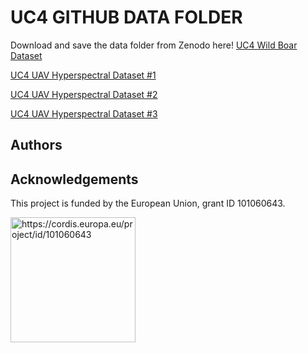# UC4 GITHUB DATA FOLDER

Download and save the data folder from Zenodo here! 
[UC4 Wild Boar Dataset](https://zenodo.org/records/12743334)

[UC4 UAV Hyperspectral Dataset #1](https://zenodo.org/records/13846686)

[UC4 UAV Hyperspectral Dataset #2](https://zenodo.org/records/13846724)

[UC4 UAV Hyperspectral Dataset #3](https://zenodo.org/records/13846724https://zenodo.org/records/13846747)


## Authors


## Acknowledgements
This project is funded by the European Union, grant ID 101060643.

<img src="https://rea.ec.europa.eu/sites/default/files/styles/oe_theme_medium_no_crop/public/2021-04/EN-Funded%20by%20the%20EU-POS.jpg" alt="https://cordis.europa.eu/project/id/101060643" width="200"/>

